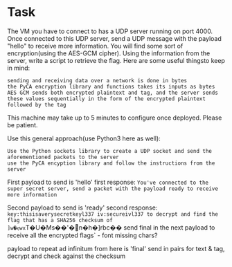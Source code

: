
# Task
The VM you have to connect to has a UDP server running on port 4000. Once connected to this UDP server, send a UDP message with the payload "hello" to receive more information. You will find some sort of encryption(using the AES-GCM cipher). Using the information from the server, write a script to retrieve the flag. Here are some useful thingsto keep in mind:

    sending and receiving data over a network is done in bytes
    the PyCA encryption library and functions takes its inputs as bytes
    AES GCM sends both encrypted plaintext and tag, and the server sends these values sequentially in the form of the encrypted plaintext followed by the tag

This machine may take up to 5 minutes to configure once deployed. Please be patient. 

Use this general approach(use Python3 here as well):

    Use the Python sockets library to create a UDP socket and send the aforementioned packets to the server
    use the PyCA encyption library and follow the instructions from the server

First payload to send is 'hello'
first response: `You've connected to the super secret server, send a packet with the payload ready to receive more information`

Second payload to send is 'ready'
second response: `key:thisisaverysecretkeyl337 iv:secureivl337 to decrypt and find the flag that has a SHA256 checksum of ]w�ҿwx`T�U�Ms��'�΁n�h�]rbc�� send final in the next payload to receive all the encrypted flags` - font missing chars? 

payload to repeat ad infinitum from here is 'final'
send in pairs for text & tag, decrypt and check against the checksum